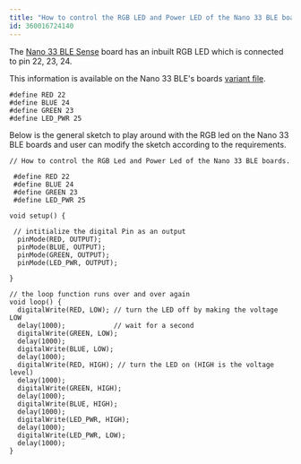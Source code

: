 ```yaml
---
title: "How to control the RGB LED and Power LED of the Nano 33 BLE boards?"
id: 360016724140
---
```


The [Nano 33 BLE Sense](https://store.arduino.cc/products/arduino-nano-33-ble-sense) board has an inbuilt RGB LED which is connected to pin 22, 23, 24.

This information is available on the Nano 33 BLE's boards [variant file](https://github.com/arduino/ArduinoCore-nRF528x-mbedos/blob/master/variants/ARDUINO_NANO33BLE/pins_arduino.h#L54).

```arduino
#define RED 22     
#define BLUE 24     
#define GREEN 23
#define LED_PWR 25
```

Below is the general sketch to play around with the RGB led on the Nano 33 BLE boards and user can modify the sketch according to the requirements.

```arduino
// How to control the RGB Led and Power Led of the Nano 33 BLE boards.  

 #define RED 22     
 #define BLUE 24     
 #define GREEN 23
 #define LED_PWR 25

void setup() {

 // intitialize the digital Pin as an output
  pinMode(RED, OUTPUT);
  pinMode(BLUE, OUTPUT);
  pinMode(GREEN, OUTPUT);
  pinMode(LED_PWR, OUTPUT);

}

// the loop function runs over and over again
void loop() {
  digitalWrite(RED, LOW); // turn the LED off by making the voltage LOW
  delay(1000);            // wait for a second
  digitalWrite(GREEN, LOW);
  delay(1000);  
  digitalWrite(BLUE, LOW);
  delay(1000);  
  digitalWrite(RED, HIGH); // turn the LED on (HIGH is the voltage level)
  delay(1000);                         
  digitalWrite(GREEN, HIGH);
  delay(1000);  
  digitalWrite(BLUE, HIGH);
  delay(1000);  
  digitalWrite(LED_PWR, HIGH);
  delay(1000);  
  digitalWrite(LED_PWR, LOW);
  delay(1000);  
}
```
